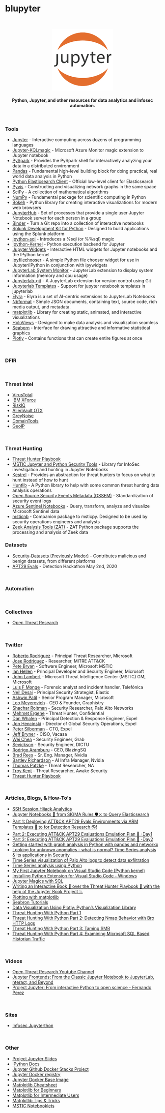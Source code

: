 # blupyter

<br>

<p align="center">
	<img src = "https://raw.githubusercontent.com/w00d33/awesome-jupyter/main/_files/jupyter.png" width = 200 >
</p>

<h4 align="center">Python, Jupyter, and other resources for data analytics and infosec automation.</h4>

<br>

### Tools
- [Jupyter](https://jupyter.org/) - Interactive computing across dozens of programming languages
- [Jupyter-KQLmagic](https://github.com/Microsoft/jupyter-Kqlmagic) - Microsoft Azure Monitor magic extension to Jupyter notebook
- [PySpark](https://spark.apache.org/docs/latest/api/python/) - Provides the PySpark shell for interactively analyzing your data in a distributed environment
- [Pandas](https://pandas.pydata.org/) - Fundamental high-level building block for doing practical, real world data analysis in Python
- [Python Elasticsearch Client](https://elasticsearch-py.readthedocs.io/en/v7.15.2/) - Official low-level client for Elasticsearch
- [Pyvis](https://pyvis.readthedocs.io/en/latest/) - Constructing and visualizing network graphs in the same space
- [SciPy](https://docs.scipy.org/doc/scipy/getting_started.html) - A collection of mathematical algorithms
- [NumPy](https://numpy.org/devdocs/index.html#) - Fundamental package for scientific computing in Python
- [Bokeh](https://docs.bokeh.org/en/latest/index.html) - Python library for creating interactive visualizations for modern web browsers
- [JupyterHub](https://jupyterhub.readthedocs.io/en/latest/reference/technical-overview.html) - Set of processes that provide a single user Jupyter Notebook server for each person in a group
- [Binder](https://mybinder.org/) - Turn a Git repo into a collection of interactive notebooks
- [Splunk Development Kit for Python](https://github.com/splunk/splunk-sdk-python) - Designed to build applications using the Splunk platform
- [Ipython-sql](https://github.com/catherinedevlin/ipython-sql) - Introduces a %sql (or %%sql) magic
- [Ipython-Kernel](https://ipython.readthedocs.io/en/stable/install/kernel_install.html) - Python execution backend for Jupyter
- [Jupyter Widgets](https://ipywidgets.readthedocs.io/en/latest/) - Interactive HTML widgets for Jupyter notebooks and the IPython kernel
- [Ipyfilechooser](https://github.com/crahan/ipyfilechooser) - A simple Python file chooser widget for use in Jupyter/IPython in conjunction with ipywidgets
- [JupyterLab System Monitor](https://github.com/jtpio/jupyterlab-system-monitor) - JupyterLab extension to display system information (memory and cpu usage)
- [Jupyterlab-git](https://github.com/jupyterlab/jupyterlab-git) - A JupyterLab extension for version control using Git
- [Jupyterlab Templates](https://github.com/jpmorganchase/jupyterlab_templates) - Support for jupyter notebook templates in jupyterlab
- [Elyra](https://elyra.readthedocs.io/en/latest/index.html) - Elyra is a set of AI-centric extensions to JupyterLab Notebooks
- [Nbformat](https://nbformat.readthedocs.io/en/latest/api.html) - Simple JSON documents, containing text, source code, rich media output, and metadata.
- [matplotlib](https://matplotlib.org/stable/index.html) - Library for creating static, animated, and interactive visualizations
- [HoloViews](https://holoviews.org/index.html) - Designed to make data analysis and visualization seamless
- [Seaborn](https://seaborn.pydata.org/index.html) - Interface for drawing attractive and informative statistical graphics
- [Plotly](https://plotly.com/python/plotly-express/) - Contains functions that can create entire figures at once

<br>

### DFIR

<br>

### Threat Intel
- [VirusTotal](https://support.virustotal.com/hc/en-us/articles/360006819798-API-Scripts-and-client-libraries) 
- [IBM XForce](https://exchange.xforce.ibmcloud.com/collection/Python-Toolbox-Cyber-Threat-Intelligence-760e76bd3d40d17e58cd562991831ab6)
- [RiskIQ](https://github.com/RiskIQ/python_api)
- [AlienVault OTX](https://github.com/AlienVault-OTX/OTX-Python-SDK)
- [GreyNoise](https://github.com/GreyNoise-Intelligence/pygreynoise)
- [DomainTools](https://github.com/DomainTools/python_api)
- [GeoIP](https://pythonhosted.org/python-geoip/)

<br>

### Threat Hunting
- [Threat Hunter Playbook](https://github.com/OTRF/ThreatHunter-Playbook)
- [MSTIC Jupyter and Python Security Tools](https://github.com/microsoft/msticpy) - Library for InfoSec investigation and hunting in Jupyter Notebooks
- [Kestrel](https://github.com/opencybersecurityalliance/kestrel-lang) - Provides an abstraction for threat hunters to focus on what to hunt instead of how to hunt
- [Huntlib](https://github.com/target/huntlib) - A Python library to help with some common threat hunting data analysis operations
- [Open Source Security Events Metadata (OSSEM)](https://github.com/OTRF/OSSEM) - Standardization of security event logs
- [Azure Sentinel Notebooks](https://github.com/Azure/Azure-Sentinel-Notebooks) - Query, transform, analyze and visualize Microsoft Sentinel data
- [msticnb](https://github.com/microsoft/msticnb) - Companion package to msticpy. Designed to be used by security operations engineers and analysts
- [Zeek Analysis Tools (ZAT)](https://github.com/SuperCowPowers/zat) -  ZAT Python package supports the processing and analysis of Zeek data

### Datasets
- [Security-Datasets (Previously Modor)](https://github.com/OTRF/Security-Datasets) - Contributes malicious and benign datasets, from different platforms
- [APT29 Evals](https://github.com/OTRF/detection-hackathon-apt29) - Detection Hackathon May 2nd, 2020

<br>

### Automation

<br>

### Collectives
- [Open Threat Research](https://github.com/OTRF)

<br>

### Twitter
- [Roberto Rodriguez](https://twitter.com/Cyb3rWard0g) - Principal Threat Researcher, Microsoft
- [Jose Rodriguez](https://twitter.com/Cyb3rPandah) - Researcher, MITRE ATT&CK
- [Pete Bryan](https://twitter.com/MSSPete) - Software Engineer, Microsoft MSTIC
- [Ian Hellen](https://twitter.com/ianhellen) - Principal Developer and Security Engineer, Microsoft
- [John Lambert](https://twitter.com/JohnLaTwC) - Microsoft Threat Intelligence Center (MSTIC) GM, Microsoft
- [Luis F Monge](https://twitter.com/Lukky86) - Forensic analyst and incident handler, Telefónica
- [Neil Desai](https://twitter.com/0x617075) - Principal Security Strategist, Elastic
- [Ashwin Patil](https://twitter.com/ashwinpatil) - Senior Program Manager, Microsoft
- [Leo Meyerovich](https://twitter.com/lmeyerov) - CEO & Founder, Graphistry
- [Shachar Roitman](http://twitter.com/shacharoitman) - Security Researcher, Palo Alto Networks
- [Mehmet Ergene](http://twitter.com/Cyb3rMonk) - Threat Hunter, Confidential
- [Dan Whalen](https://twitter.com/vac4n7) - Principal Detection & Response Engineer, Expel
- [Jon Hencinski](https://twitter.com/jhencinski) - Director of Global Security Operations, Expel
- [Peter Silberman](https://twitter.com/petersilberman) - CTO, Expel
- [Jeff Bryner](https://twitter.com/0x7eff) - CISO, Vacasa
- [Wei Chea](https://twitter.com/77_6a) - Security Engineer, Grab
- [Sevickson](https://twitter.com/SKwid345) - Security Engineer, DICTU
- [Rodrigo Aramburu](https://twitter.com/rodaramburu) - CEO, BlazingSQ
- [Brad Rees](https://twitter.com/BradReesWork) - Sr. Eng. Manager, Nvidia
- [Bartley Richardson](https://twitter.com/BartleyR) - AI Infra Manager, Nvidia
- [Thomas Patzke](https://twitter.com/blubbfiction) -  Threat Researcher, NA
- [Troy Kent](https://twitter.com/SonicTheHexHog) - Threat Researcher, Awake Security
- [Threat Hunter Playbook](https://twitter.com/HunterPlaybook)

<br>

### Articles, Blogs, & How-To's
- [SSH Session Hijack Analytics](https://hx015.medium.com/ssh-session-hijack-analytic-a2c684ba410f)
- [Jupyter Notebooks 📓 from SIGMA Rules 🛡⚔️ to Query Elasticsearch](https://medium.com/threat-hunters-forge/jupyter-notebooks-from-sigma-rules-%EF%B8%8F-to-query-elasticsearch-31a74cc59b99)
- [Part 1: Deploying ATT&CK APT29 Evals Environments via ARM Templates 🚀 to for Detection Research 🌎!](https://medium.com/threat-hunters-forge/mordor-labs-part-1-deploying-att-ck-apt29-evals-environments-via-arm-templates-to-create-1c6c4bc32c9a)
- [Part 2: Executing ATT&CK APT29 Evaluations Emulation Plan 📕 -Day1](https://medium.com/threat-hunters-forge/mordor-labs-part-2-executing-att-ck-apt29-evals-emulation-plan-day1-17fae7a81229)
- [Part 3: Executing ATT&CK APT29 Evaluations Emulation Plan 📕 -Day2](https://medium.com/threat-hunters-forge/mordor-labs-part-3-executing-att-ck-apt29-evaluations-emulation-plan-day2-417cadc2a337)
- [Getting started with graph analysis in Python with pandas and networkx](https://towardsdatascience.com/getting-started-with-graph-analysis-in-python-with-pandas-and-networkx-5e2d2f82f18e)
- [Looking for unknown anomalies - what is normal? Time Series analysis & its applications in Security](https://techcommunity.microsoft.com/t5/microsoft-sentinel-blog/looking-for-unknown-anomalies-what-is-normal-time-series/ba-p/555052)
- [Time Series visualization of Palo Alto logs to detect data exfiltration](https://techcommunity.microsoft.com/t5/microsoft-sentinel-blog/time-series-visualization-of-palo-alto-logs-to-detect-data/ba-p/666344)
- [Time Series analysis using Python](https://www.statsmodels.org/dev/examples/notebooks/generated/stl_decomposition.html)
- [My First Jupyter Notebook on Visual Studio Code (Python kernel)](https://blog.openthreatresearch.com/first_jupyter_notebook_vscode)
- [Installing Python Extension for Visual Studio Code - Windows](https://blog.openthreatresearch.com/installing_python_extension_vscode)
- [Jupyter Magics with SQL](https://towardsdatascience.com/jupyter-magics-with-sql-921370099589)
- [Writing an Interactive Book 📖 over the Threat Hunter Playbook 🏹 with the help of the Jupyter Book Project 💥](https://medium.com/threat-hunters-forge/writing-an-interactive-book-over-the-threat-hunter-playbook-with-the-help-of-the-jupyter-book-3ff37a3123c7)
- [Plotting with matplotlib](https://pandas.pydata.org/pandas-docs/version/0.13/visualization.html)
- [Seabron Tutorials](https://seaborn.pydata.org/tutorial.html)
- [Data Visualization Using Plotly: Python’s Visualization Library](https://k21academy.com/datascience/python/data-visualization-using-plotly/)
- [Threat Hunting With Python Part 1](https://www.dragos.com/blog/industry-news/threat-hunting-with-python-part-1/)
- [Threat Hunting With Python Part 2: Detecting Nmap Behavior with Bro HTTP Logs](https://www.dragos.com/blog/industry-news/threat-hunting-with-python-part-2-detecting-nmap-behavior-with-bro-http-logs/)
- [Threat Hunting With Python Part 3: Taming SMB](https://www.dragos.com/blog/industry-news/threat-hunting-with-python-part-3-taming-smb/)
- [Threat Hunting With Python Part 4: Examining Microsoft SQL Based Historian Traffic](https://www.dragos.com/blog/industry-news/threat-hunting-with-python-part-4-examining-microsoft-sql-based-historian-traffic/)

<br>

### Videos
- [Open Threat Research Youtube Channel](https://github.com/Azure/Azure-Sentinel-Notebooks)
- [Jupyter Frontends: From the Classic Jupyter Notebook to JupyterLab, nteract, and Beyond](https://www.youtube.com/watch?v=YKmJvHjTGAM&list=PL055Epbe6d5aP6Ru42r7hk68GTSaclYgi&index=30)
- [Project Jupyter: From interactive Python to open science - Fernando Perez](https://www.youtube.com/watch?v=xuNj5paMuow&list=PL055Epbe6d5aP6Ru42r7hk68GTSaclYgi)

<br>

### Sites
- [Infosec Jupyterthon](https://infosecjupyterthon.com/introduction.html)


<br>

### Other
- [Project Jupyter Slides](https://speakerdeck.com/fperez/project-jupyter?slide=5)
- [IPython Docs](https://ipython.readthedocs.io/en/stable/index.html)
- [Jupyter Github Docker Stacks Project](https://github.com/jupyter/docker-stacks)
- [Jupyter Docker registry](https://hub.docker.com/u/jupyter)
- [Jupyter Docker Base Image](https://hub.docker.com/r/jupyter/base-notebook/)
- [Matplotlib Cheatsheet](https://matplotlib.org/cheatsheets/_images/cheatsheets-2.png)
- [Matplotlib for Beginners](https://matplotlib.org/cheatsheets/_images/handout-beginner.png)
- [Matplotlib for Intermediate Users](https://matplotlib.org/cheatsheets/_images/handout-intermediate.png)
- [Matplotlib Tips & Tricks](https://matplotlib.org/cheatsheets/_images/handout-tips.png)
- [MSTIC Notebooklets](https://msticnb.readthedocs.io/en/latest/)
